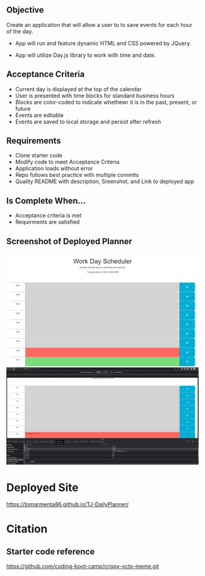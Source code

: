 ## Objective
Create an application that will allow a user to to save events for each hour of the day.

- App will run and feature dynamic HTML and CSS powered by JQuery.

- App will utilize Day.js library to work with time and date.

## Acceptance Criteria

* Current day is displayed at the top of the calendar
* User is presented with time blocks for standard business hours
* Blocks are color-coded to indicate whethewr it is in the past, present, or future
* Events are editable
* Events are saved to local storage and persist after refresh

## Requirements
* Clone starter code
* Modify code to meet Acceptance Criteria
* Application loads without error
* Repo follows best practice with multiple commits
* Quality README with description, Sreenshot, and Link to deployed app

## Is Complete When...
* Acceptance criteria is met 
* Requirments are satisfied

## Screenshot of Deployed Planner
![Screenshot1](assets/PlannerAt4.png)
![Screenshot2](assets/PlannerWithConsole.png)

# Deployed Site
https://tomarmenta86.github.io/TJ-DailyPlanner/

# Citation 
## Starter code reference
https://github.com/coding-boot-camp/crispy-octo-meme.git